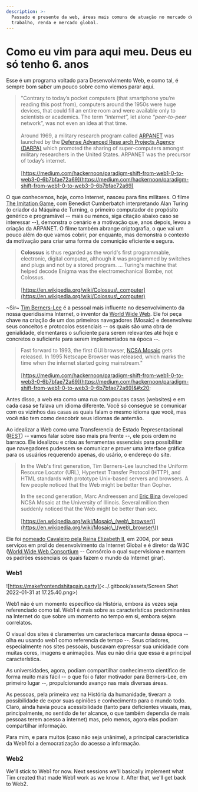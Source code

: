```yaml
---
description: >-
  Passado e presente da web, áreas mais comuns de atuação no mercado de
  trabalho, renda e mercado global.
---
```


# Como eu vim para  aqui meu. Deus eu só tenho 6. anos

Esse é um programa voltado para Desenvolvimento Web, e como tal, é sempre bom saber um pouco sobre como viemos parar aqui.

> "Contrary to today’s pocket computers (that smartphone you’re reading this post from), computers around the 1950s were huge devices, that could fill an entire room and were available only to scientists or academics. The term “_internet”,_ let alone _“peer-to-peer_ network”, was not even an idea at that time.\
> \
> Around 1969, a military research program called [ARPANET](https://en.wikipedia.org/wiki/ARPANET) was launched by the [Defense Advanced Rese arch Projects Agency (DARPA)](https://en.wikipedia.org/wiki/DARPA) which promoted the sharing of super-computers amongst military researchers in the United States. ARPANET was the precursor of today’s internet.\
> \
> [https://medium.com/hackernoon/paradigm-shift-from-web1-0-to-web3-0-6b7bfae72a69](https://medium.com/hackernoon/paradigm-shift-from-web1-0-to-web3-0-6b7bfae72a69)

O que conhecemos, hoje, como Internet, nasceu para fins militares. O filme [The Imitation Game](https://g.co/kgs/yj714p), com Benedict Cumberbatch interpretando Alan Turing (o criador da Máquina de Turning, o primeiro computador de propósito genérico e programável -- mais ou menos, siga citação abaixo caso se interessar --), demonstra o cenário e a motivação que, anos depois, levou a criação da ARPANET. O filme também abrange criptografia, o que vai um pouco além do que vamos cobrir, por enquanto, mas demonstra o contexto da motivação para criar uma forma de comunição eficiente e segura.

> **Colossus** is thus regarded as the world's first programmable, electronic, digital computer, although it was programmed by switches and plugs and not by a stored program. ... Turing's machine that helped decode Enigma was the electromechanical Bombe, not Colossus.\
> \
> [https://en.wikipedia.org/wiki/Colossus\_computer](https://en.wikipedia.org/wiki/Colossus\_computer)

\~Sir\~ [Tim Berners-Lee](https://en.wikipedia.org/wiki/Tim\_Berners-Lee) é a pessoal mais influente no desenvolvimento da nossa queridissima Internet, o inventor da [World Wide Web](https://en.wikipedia.org/wiki/World\_Wide\_Web). Ele foi peça chave na criação de um dos primeiros navegadores (Mosaic) e desenvolveu seus conceitos e protocolos essenciais -- os quais são uma obra de genialidade, elementares o suficiente para serem relevantes até hoje e concretos o suficiente para serem implementados na época --.&#x20;

> Fast forward to 1993, the first GUI browser, [NCSA Mosaic](https://en.wikipedia.org/wiki/Mosaic\_\(web\_browser\)) gets released. In 1995 Netscape Browser was released, which marks the time when the internet started going mainstream."\
> \
> [https://medium.com/hackernoon/paradigm-shift-from-web1-0-to-web3-0-6b7bfae72a69](https://medium.com/hackernoon/paradigm-shift-from-web1-0-to-web3-0-6b7bfae72a69)&#x20;

Antes disso, a web era como uma rua com poucas casas (websites) e em cada casa se falava um idioma diferente. Você só consegue se comunicar com os vizinhos das casas as quais falam o mesmo idioma que você, mas você não tem como descobrir seus idiomas de antemão.&#x20;

Ao idealizar a Web como uma Transferencia de Estado Representacional ([REST](https://www.peej.co.uk/articles/rest)) -- vamos falar sobre isso mais pra frente --, ele pois ordem no barraco. Ele idealizou e criou as ferramentas essenciais para possibilitar que navegadores pudessem se comunicar e prover uma interface gráfica para os usuários requerendo apenas, do usário, o endereço do site.

> In the Web's first generation, Tim Berners-Lee launched the Uniform Resource Locator (URL), Hypertext Transfer Protocol (HTTP), and HTML standards with prototype Unix-based servers and browsers. A few people noticed that the Web might be better than Gopher.
>
> In the second generation, Marc Andreessen and [Eric Bina](https://en.wikipedia.org/wiki/Eric\_Bina) developed NCSA Mosaic at the University of Illinois. Several million then suddenly noticed that the Web might be better than sex.\
> \
> [https://en.wikipedia.org/wiki/Mosaic\_(web\_browser)](https://en.wikipedia.org/wiki/Mosaic\_\(web\_browser\))

Ele foi [nomeado Cavaleiro pela Raina Elizabeth II](https://news.mit.edu/2004/berners-lee-knighted), em 2004, por seus serviços em prol do desenvolvimento da Internet Global e é diretor da W3C ([World Wide Web Consortium](https://en.wikipedia.org/wiki/World\_Wide\_Web\_Consortium) -- Consórcio o qual supervisiona e mantem os padrões essenciais os quais fazem o mundo da Internet girar).

### Web1

![https://makefrontendshitagain.party](<../.gitbook/assets/Screen Shot 2022-01-31 at 17.25.40.png>)

Web1 não é um momento específico da História, embora às vezes seja referenciado como tal. Web1 é mais sobre as características predominantes na Internet do que sobre um momento no tempo em si, embora sejam correlatos.&#x20;

O visual dos sites é claramentes um caracterisca marcante dessa época -- olha eu usando web1 como referencia de tempo --. Seus criadores, especialmente nos sites pessoais, buscavam expressar sua unicidade com muitas cores, imagens e animações. Mas eu não diria que essa é a principal característica.

As universidades, agora, podiam compartilhar conhecimento científico de forma muito mais fácil -- o que foi o fator motivador para Berners-Lee, em primeiro lugar --, propulcionando avanço nas mais diversas áreas.

As pessoas, pela primeira vez na História da humanidade, tiveram a possibilidade de expor suas opiniões e conhecimento para o mundo todo. Claro, ainda havia pouca acessibilidade (tanto para deficientes visuais, mas, principalmente, no sentido de ter alcance, o que também dependia de mais pessoas terem acesso a internet) mas, pelo menos, agora elas podiam compartilhar informação.

Para mim, e para muitos (caso não seja unânime), a principal caracteristica da Web1 foi a democratização do acesso a informação.



### Web2

We'll stick to Web1 for now. Next sessions we'll basically implement what Tim created that made Web1 work as we know it. After that, we'll get back to Web2.
